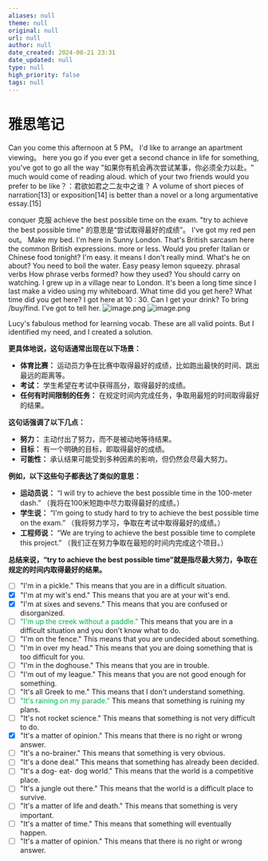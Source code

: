 ```yaml
---
aliases: null
theme: null
original: null
url: null
author: null
date_created: 2024-08-21 23:31
date_updated: null
type: null
high_priority: false
tags: null
---
```

# 雅思笔记

Can you come this afternoon at 5 PM。
I'd like to arrange an apartment viewing。
here you go
if you ever get a second chance in life for something, you've got to go all the way
"如果你有机会再次尝试某事，你必须全力以赴。"
much would come of reading aloud.
which of your two friends would you prefer to be like？：君欲如君之二友中之谁？
A volume of short pieces of narration[13] or exposition[14] is better than a novel or a long argumentative essay.[15]

conquer 克服
achieve the best possible time on the exam.
"try to achieve the best possible time" 的意思是“尝试取得最好的成绩”。
I've got my red pen out。
Make my bed.
I'm here in Sunny London. That's British sarcasm here
the common British expressions.
more or less.
Would you prefer Italian or Chinese food tonight?
I'm easy. it means I don't really mind.
What's he on about?
You need to boil the water.
Easy peasy lemon squeezy.
phrasal verbs
How phrase verbs  formed?
how they used?
You should carry on watching.
I grew up in a village near to London.
It's been a long time since I last make a video using my whiteboard. What time did you get here?
What time did you get here?
I got here at 10 : 30.
Can I get your drink?
To bring /buy/find.
I've got to tell her.
![image.png](https://cdn.jsdelivr.net/gh/duanbiao2000/BlogGallery@main/picture/20240822013847.png)
![image.png](https://cdn.jsdelivr.net/gh/duanbiao2000/BlogGallery@main/picture/20240822014002.png)

Lucy's fabulous method for learning vocab.
These are all valid points.
But I identified my need, and I created a solution.

**更具体地说，这句话通常出现在以下场景：**

- **体育比赛：** 运动员力争在比赛中取得最好的成绩，比如跑出最快的时间、跳出最远的距离等。
- **考试：** 学生希望在考试中获得高分，取得最好的成绩。
- **任何有时间限制的任务：** 在规定时间内完成任务，争取用最短的时间取得最好的结果。

**这句话强调了以下几点：**

- **努力：** 主动付出了努力，而不是被动地等待结果。
- **目标：** 有一个明确的目标，即取得最好的成绩。
- **可能性：** 承认结果可能受到多种因素的影响，但仍然会尽最大努力。

**例如，以下这些句子都表达了类似的意思：**

- **运动员说：** “I will try to achieve the best possible time in the 100-meter dash.” （我将在100米短跑中尽力取得最好的成绩。）
- **学生说：** “I'm going to study hard to try to achieve the best possible time on the exam.” （我将努力学习，争取在考试中取得最好的成绩。）
- **工程师说：** “We are trying to achieve the best possible time to complete this project.” （我们正在努力争取在最短的时间内完成这个项目。）

**总结来说，“try to achieve the best possible time”就是指尽最大努力，争取在规定的时间内取得最好的结果。**

- [ ] "I'm in a pickle." This means that you are in a difficult situation.
- [x] "I'm at my wit's end." This means that you are at your wit's end.
- [x] "I'm at sixes and sevens." This means that you are confused or disorganized.
- [ ] <font color="#00b050">"I'm up the creek without a paddle."</font> This means that you are in a difficult situation and you don't know what to do.
- [ ] "I'm on the fence." This means that you are undecided about something.
- [ ] "I'm in over my head." This means that you are doing something that is too difficult for you.
- [ ] "I'm in the doghouse." This means that you are in trouble.
- [ ] "I'm out of my league." This means that you are not good enough for something.
- [ ] "It's all Greek to me." This means that I don't understand something.
- [ ] <font color="#00b050">"It's raining on my parade."</font> This means that something is ruining my plans.
- [ ] "It's not rocket science." This means that something is not very difficult to do.
- [x] "It's a matter of opinion." This means that there is no right or wrong answer.
- [ ] "It's a no-brainer." This means that something is very obvious.
- [ ] "It's a done deal." This means that something has already been decided.
- [ ] "It's a dog- eat- dog world." This means that the world is a competitive place.
- [ ] "It's a jungle out there." This means that the world is a difficult place to survive.
- [ ] "It's a matter of life and death." This means that something is very important.
- [ ] "It's a matter of time." This means that something will eventually happen.
- [ ] "It's a matter of opinion." This means that there is no right or wrong answer.
